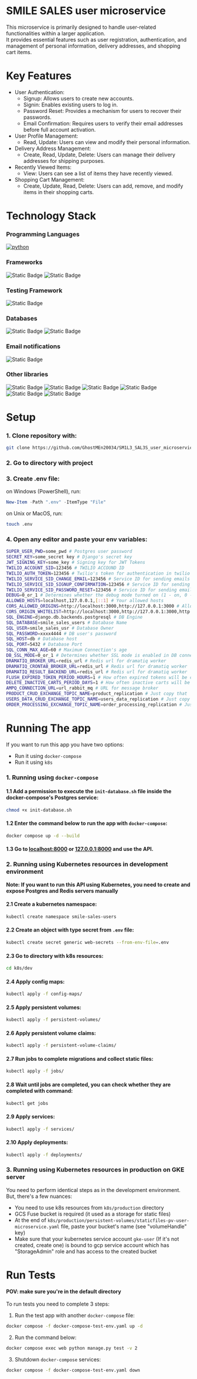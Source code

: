 # SMILE SALES user microservice
This microservice is primarily designed to handle user-related functionalities within a larger application.<br>
It provides essential features such as user registration, authentication, and management of personal information, delivery addresses, and shopping cart items.

# Key Features
 - User Authentication:
   - Signup: Allows users to create new accounts.
   - Signin: Enables existing users to log in.
   - Password Reset: Provides a mechanism for users to recover their passwords.
   - Email Confirmation: Requires users to verify their email addresses before full account activation.
 - User Profile Management:
   - Read, Update: Users can view and modify their personal information.
 - Delivery Address Management:
   - Create, Read, Update, Delete: Users can manage their delivery addresses for shipping purposes.
 - Recently Viewed Items:
   - View: Users can see a list of items they have recently viewed.
 - Shopping Cart Management:
   - Create, Update, Read, Delete: Users can add, remove, and modify items in their shopping carts.

# Technology Stack
### Programming Languages
[![python](https://img.shields.io/badge/Python-3.11.9-3776AB.svg?style=flat&logo=python&logoColor=white)](https://www.python.org)
### Frameworks
![Static Badge](https://img.shields.io/badge/Django-5.0.2-white?logo=django&labelColor=%23092E20)
![Static Badge](https://img.shields.io/badge/Django_Rest_Framework-3.14.0-black?labelColor=%23C20000)
### Testing Framework
![Static Badge](https://img.shields.io/badge/Unittest-(Python_3.11.9)-blue)
### Databases
![Static Badge](https://img.shields.io/badge/PostgreSQL-16-blue?logo=postgresql&logoColor=white&labelColor=black)
![Static Badge](https://img.shields.io/badge/Redis-8.0-%23FF4438?logo=redis&labelColor=black)
### Email notifications
![Static Badge](https://img.shields.io/badge/Twilio-%23F22F46?style=plastic&logo=twilio&logoColor=white)
### Other libraries
![Static Badge](https://img.shields.io/badge/Dramatiq-1.16.0-black)
![Static Badge](https://img.shields.io/badge/Django_Rest_Framework_Simple_JWT-5.2.2-blue?labelColor=white)
![Static Badge](https://img.shields.io/badge/factory--boy-3.3.0-white?labelColor=black)
![Static Badge](https://img.shields.io/badge/Faker-25.1.0-black?labelColor=blue)
![Static Badge](https://img.shields.io/badge/Gunicorn-23.0.0-white?labelColor=%23328B32)
![Static Badge](https://img.shields.io/badge/AMPQ-5.1.1-white?labelColor=orange)


# Setup
### 1. Clone repository with:
```bash
git clone https://github.com/GhostMEn20034/SM1L3_SAL3S_user_microservice.git
```
### 2. Go to directory with project
### 3. Create .env file:
on Windows (PowerShell), run:
```powershell
New-Item -Path ".env" -ItemType "File"
```
on Unix or MacOS, run:
```bash
touch .env
```
### 4. Open any editor and paste your env variables:
```sh
SUPER_USER_PWD=some_pwd # Postgres user password
SECRET_KEY=some_secret key # Django's secret key
JWT_SIGNING_KEY=some_key # Signing key for JWT Tokens
TWILIO_ACCOUNT_SID=123456 # TWILIO ACCOUND ID
TWILIO_AUTH_TOKEN=123456 # Twilio's token for authentication in twilio
TWILIO_SERVICE_SID_CHANGE_EMAIL=123456 # Service ID for sending emails when the user wants to change an email
TWILIO_SERVICE_SID_SIGNUP_CONFIRMATION=123456 # Service ID for sending emails when the user need to confirm an email address
TWILIO_SERVICE_SID_PASSWORD_RESET=123456 # Service ID for sending emails when the user need to reset a password
DEBUG=0_or_1 # Determines whether the debug mode turned on (1 - on, 0 - off)
ALLOWED_HOSTS=localhost,127.0.0.1,[::1] # Your allowed hosts
CORS_ALLOWED_ORIGINS=http://localhost:3000,http://127.0.0.1:3000 # Allowed CORS Origins
CORS_ORIGIN_WHITELIST=http://localhost:3000,http://127.0.0.1:3000,http://localhost:3001 # CORS White list
SQL_ENGINE=django.db.backends.postgresql # DB Engine
SQL_DATABASE=smile_sales_users # Database Name
SQL_USER=smile_sales_usr # Database Owner
SQL_PASSWORD=xxxx4444 # DB user's password
SQL_HOST=db # Database host
SQL_PORT=5432 # Database Port
SQL_CONN_MAX_AGE=60 # Maximum Connection's age
DB_SSL_MODE=0_or_1 # Determines whether SSL mode is enabled in DB connection (0 - disabled, 1 - enabled)
DRAMATIQ_BROKER_URL=redis_url # Redis url for dramatiq worker
DRAMATIQ_CRONTAB_BROKER_URL=redis_url # Redis url for dramatiq worker
DRAMATIQ_RESULT_BACKEND_URL=redis_url # Redis url for dramatiq worker
FLUSH_EXPIRED_TOKEN_PERIOD_HOURS=1 # How often expired tokens will be cleaned
DELETE_INACTIVE_CARTS_PERIOD_DAYS=1 # How often inactive carts will be deleted
AMPQ_CONNECTION_URL=url_rabbit_mq # URL for message broker
PRODUCT_CRUD_EXCHANGE_TOPIC_NAME=product_replication # Just copy that
USERS_DATA_CRUD_EXCHANGE_TOPIC_NAME=users_data_replication # Just copy that
ORDER_PROCESSING_EXCHANGE_TOPIC_NAME=order_processing_replication # Just copy that
```


# Running The app
If you want to run this app you have two options:
 - Run it using `docker-compose`
 - Run it using `k8s`

### 1. Running using `docker-compose`
#### 1.1 Add a permission to execute the `init-database.sh` file inside the docker-compose's Postgres service:
```bash
chmod +x init-database.sh
```
#### 1.2 Enter the command below to run the app with `docker-compose`:
```bash
docker compose up -d --build
```
#### 1.3 Go to [localhost:8000](http://localhost:8000) or [127.0.0.1:8000](http://127.0.0.1:8000) and use the API.

### 2. Running using Kubernetes resources in development environment
**Note: If you want to run this API using Kubernetes, you need to create and expose Postgres and Redis servers manually**
#### 2.1 Create a kubernetes namespace:
```bash
kubectl create namespace smile-sales-users
```
#### 2.2 Create an object with type secret from `.env` file:
```bash
kubectl create secret generic web-secrets --from-env-file=.env
```
#### 2.3 Go to directory with k8s resources:
```bash
cd k8s/dev
```
#### 2.4 Apply config maps:
```bash
kubectl apply -f config-maps/
```
#### 2.5 Apply persistent volumes:
```bash
kubectl apply -f persistent-volumes/
```
#### 2.6 Apply persistent volume claims:
```bash
kubectl apply -f persistent-volume-claims/
```
#### 2.7 Run jobs to complete migrations and collect static files:
```bash
kubectl apply -f jobs/
```
#### 2.8 Wait until jobs are completed, you can check whether they are completed with command:
```bash
kubectl get jobs
```
#### 2.9 Apply services:
```bash
kubectl apply -f services/
```
#### 2.10 Apply deployments:
```bash
kubectl apply -f deployments/
```
### 3. Running using Kubernetes resources in production on GKE server
You need to perform identical steps as in the development environment.<br>
But, there's a few nuances:
 - You need to use k8s resources from `k8s/production` directory
 - GCS Fuse bucket is required (it used as a storage for static files)
 - At the end of `k8s/production/persistent-volumes/staticfiles-pv-user-microservice.yaml` file, paste your bucket's name (see "volumeHandle" key)
 - Make sure that your kubernetes service account `gke-user` (If it's not created, create one) is bound to gcp service account which has "StorageAdmin" role and has access to the created bucket

# Run Tests
**POV: make sure you're in the default directory**<br><br>
To run tests you need to complete 3 steps:
1. Run the test app with another `docker-compose` file:
```bash
docker compose -f docker-compose-test-env.yaml up -d
```
2. Run the command below:
```bash
docker compose exec web python manage.py test -v 2
```
3. Shutdown `docker-compose` services:
```bash
docker compose -f docker-compose-test-env.yaml down
```


